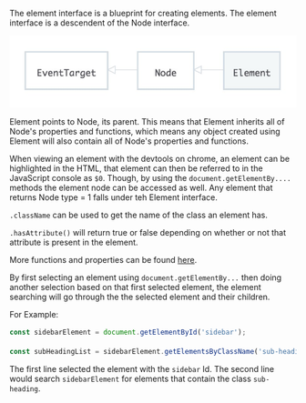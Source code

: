 The element interface is a blueprint for creating elements. The element interface is a descendent of the Node interface.

![](./interfaceChaining.jpg)

Element points to Node, its parent. This means that Element inherits all of Node's properties and functions, which means any object created using Element will also contain all of Node's properties and functions.

When viewing an element with the devtools on chrome, an element can be highlighted in the HTML, that element can then be referred to in the JavaScript console as `$0`. Though, by using the `document.getElementBy....` methods the element node can be accessed as well. Any element that returns Node type = 1 falls under teh Element interface.

`.className` can be used to get the name of the class an element has.

`.hasAttribute()` will return true or false depending on whether or not that attribute is present in the element.

More functions and properties can be found [here](https://developer.mozilla.org/en-US/docs/Web/API/Element).


By first selecting an element using `document.getElementBy...` then doing another selection based on that first selected element, the element searching will go through the the selected element and their children.

For Example:

```js
const sidebarElement = document.getElementById('sidebar');

const subHeadingList = sidebarElement.getElementsByClassName('sub-heading');
```

The first line selected the element with the `sidebar` Id. The second line would search `sidebarElement` for elements that contain the class `sub-heading`.